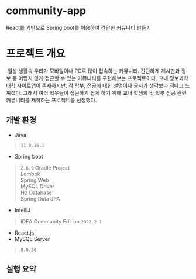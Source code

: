 # community-app
React를 기반으로 Spring boot를 이용하여 간단한 커뮤니티 만들기

# 프로젝트 개요
&nbsp;일상 생활속 우리가 모바일이나 PC로 많이 접속하는 커뮤니티. 간단하게 게시판과 정보 등 어렵지 않게 접근할 수 있는 커뮤니티를 구현해보는 프로젝트이다. 교내 정보과학대학 사이트맵이 존재하지만, 각 학부, 전공에 대한 설명이나 공지가 생각보다 적다고 느껴졌다. 그래서 여러 학우들이 접근하기 쉽게 하기 위해 교내 학생회 및 학부 전공 관련 커뮤니티를 제작하는 프로젝트를 선정했다.

## 개발 환경
* Java
> `11.0.16.1`
* Spring boot
> `2.6.9` Gradle Project   
> Lombok   
> Spring Web   
> MySQL Driver   
> H2 Database   
> Spring Data JPA
* IntelliJ
> IDEA Community Edition `2022.2.1`
* React.js
* MySQL Server
> `8.0.30`   
## 실행 요약
